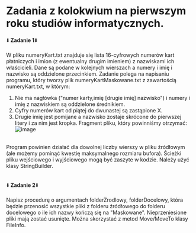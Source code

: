 # Zadania z kolokwium na pierwszym roku studiów informatycznych. 
⬇️<b> Zadanie 1</b>⬇️
<br><br>
W pliku numeryKart.txt znajduje się lista 16-cyfrowych numerów kart płatniczych i imion (z ewentualny drugim imieniem) z nazwiskami ich właścicieli. Dane są podane w kolejnych wierszach a numery i imię i nazwisko są oddzielone przecinkiem. Zadanie polega na napisaniu programu, który tworzy plik numeryKartMaskowane.txt z zawartością numeryKart.txt, w którym:
<br>
1. Nie ma nagłówka ("numer karty,imię [drugie imię] nazwisko") i numery i imię z nazwiskiem są oddzielone średnikiem.
2. Cyfry numerów kart od piątej do dwunastej są zastąpione X.
3. Drugie imię jest pomijane a nazwisko zostaje skrócone do pierwszej litery i za nim jest kropka.
Fragment pliku, który powinniśmy otrzymać:
![image](https://user-images.githubusercontent.com/103256053/177726827-21f1eade-efd6-4370-84a9-c8bb41a9a16a.png)
<br>
Program powinien działać dla dowolnej liczby wierszy w pliku źródłowym (ale możemy pominąć kwestię maksymalnego rozmiaru bufora). Ścieżki pliku wejściowego i wyjściowego mogą być zaszyte w kodzie. Należy użyć klasy StringBuilder.
<br><br><br>
⬇️<b> Zadanie 2</b>⬇️
<br><br>
Napisz procedurę o argumentach folderZrodlowy, folderDocelowy, która będzie przenosić wszystkie pliki z folderu źródłowego do folderu docelowego o ile ich nazwy kończą się na "Maskowane". Nieprzeniesione pliki mają zostać usunięte. Można skorzystać z metod Move/MoveTo klasy FileInfo.

